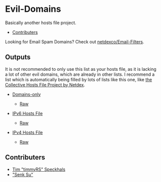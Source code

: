 # Evil-Domains

Basically another hosts file project.

- [Contributers](https://github.com/timmyrs/Evil-Domains/blob/master/Contributers.csv)

Looking for Email Spam Domains? Check out [netdexco/Email-Filters](https://github.com/netdexco/Email-Filters).

## Outputs

It is not recommended to only use this list as your hosts file, as it is lacking a lot of other evil domains, which are already in other lists. I recommend a list which is automatically being filled by lots of lists like this one, like [the Collective Hosts File Project by Netdex](https://netdex.co/hosts/).

- [Domains-only](https://github.com/timmyrs/Evil-Domains/blob/master/output/domains.txt)
  - [Raw](https://raw.githubusercontent.com/timmyrs/Evil-Domains/master/output/domains.txt)

- [IPv6 Hosts File](https://github.com/timmyrs/Evil-Domains/blob/master/output/hosts-6.txt)
  - [Raw](https://raw.githubusercontent.com/timmyrs/Evil-Domains/master/output/hosts-6.txt)

- [IPv4 Hosts File](https://github.com/timmyrs/Evil-Domains/blob/master/output/hosts-4.txt)
  - [Raw](https://raw.githubusercontent.com/timmyrs/Evil-Domains/master/output/hosts-4.txt)

## Contributers

- [Tim "timmyRS" Speckhals](https://timmyrs.de)
- ["Senk Su"](https://twitter.com/senkju)
